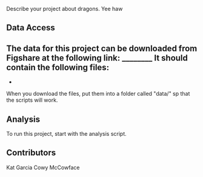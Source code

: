 Describe your project about dragons.
Yee haw

## Data Access
The data for this project can be downloaded from Figshare at the following link: ________
It should contain the following files:
-
-
When you download the files, put them into a folder called "data/" sp that the scripts will work.

## Analysis
To run this project, start with the analysis script.

## Contributors
Kat Garcia
Cowy McCowface
